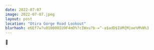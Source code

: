 ```yaml
---
date: 2022-07-07
image: 2022-07-07.jpeg
layout: post
location: "Otira Gorge Road Lookout"
blurhash: e6Ef7w?u010000IU9F4mD%?cIWxu?b-=^-a$adD$IUM{M|oe%M%N%3
---
```


🚁
